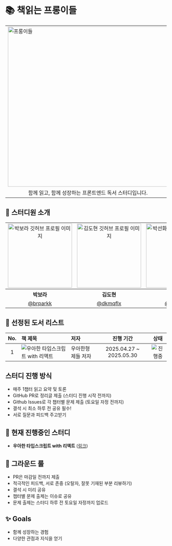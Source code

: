 # 📚 책읽는 프롱이들

<table align="center">
  <tr>
    <td colspan="2">
      <img alt="프롱이들" src="https://github.com/user-attachments/assets/4cf43cc7-a41a-4944-9720-9ad11c3bc33b" width="500" />
    </td>
  </tr>
  <tr>
    <td colspan="2" style="text-align: center;">
      함께 읽고, 함께 성장하는 프론트엔드 독서 스터디입니다.
    </td>
  </tr>
</table>

## 👾 스터디원 소개

<table>
<tbody>
<tr>
<td align="center"> <img width="200" alt="박보라 깃허브 프로필 이미지" src="https://github.com/brparkk.png"></td>
<td align="center"> <img width="200" alt="김도현 깃허브 프로필 이미지" src="https://github.com/dkmqflx.png"></td>
<td align="center"> <img width="200" alt="박선화 깃허브 프로필 이미지" src="https://github.com/sumzdev.png"></td>
</tr>
<tr>
<th align="center">박보라</th>
<th align="center">김도현</th>
<th align="center">박선화</th>
</tr>
<tr>
<td align="center" width="120"><a href="https://github.com/eeeyooon">@brparkk</a></td>
<td align="center" width="120"><a href="https://github.com/lulla-by">@dkmqflx</a></td>
<td align="center" width="120"><a href="https://github.com/sryung1225">@sumzdev</a></td>
</tr>
</tbody>
</table>

## 📝 선정된 도서 리스트
| No. | 책 제목 | 저자 | 진행 기간 | 상태 |
|:---:|:------|:----|:--------:|:----:|
| 1 | ![우아한 타입스크립트 with 리액트](https://contents.kyobobook.co.kr/sih/fit-in/458x0/pdt/9791169211567.jpg) | 우아한형제들 저자 | 2025.04.27 ~ 2025.05.30 | <img alt="진행중" src="https://img.shields.io/badge/진행중-brightgreen?style=flat&logo=BookStack&logoColor=white" /> |


##  스터디 진행 방식
- 매주 1챕터 읽고 요약 및 토론
- GitHub PR로 정리글 제출 (스터디 진행 시작 전까지)
- Github Issues로 각 챕터별 문제 제출 (토요일 자정 전까지)
- 결석 시 최소 하루 전 공유 필수!
- 서로 질문과 피드백 주고받기

## 📕 현재 진행중인 스터디
- **우아한 타입스크립트 with 리액트** ([링크](https://product.kyobobook.co.kr/detail/S000210716282))

## 🔫 그라운드 룰
- PR은 마감일 전까지 제출
- 적극적인 피드백, 서로 존중 (오탈자, 잘못 기재된 부분 리뷰하기)
- 결석 시 미리 공유
- 챕터별 문제 출제는 이슈로 공유
- 문제 출제는 스터디 하루 전 토요일 자정까지 업로드

## ✨ Goals
- 함께 성장하는 경험
- 다양한 관점과 지식을 얻기
